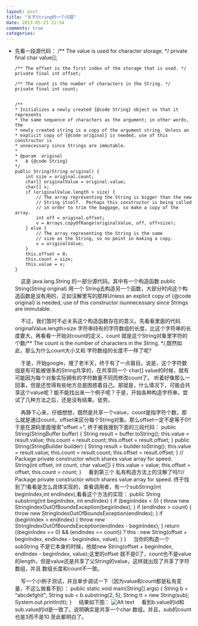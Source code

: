 ```yaml
---
layout: post
title: "关于String的一个问题"
date: 2013-05-23 21:54
comments: true
categories: 
---
```

*	先看一段源代码：
		 /** The value is used for character storage. */
		private final char value[];

		/** The offset is the first index of the storage that is used. */
		private final int offset;

		/** The count is the number of characters in the String. */
		private final int count;

	
		/**
		* Initializes a newly created {@code String} object so that it represents
		* the same sequence of characters as the argument; in other words, the
		* newly created string is a copy of the argument string. Unless an
		* explicit copy of {@code original} is needed, use of this constructor is
		* unnecessary since Strings are immutable.
		*
		* @param  original
		* 	A {@code String}
		*/
		public String(String original) {
			int size = original.count;
			char[] originalValue = original.value;
			char[] v;
			if (originalValue.length > size) {
				// The array representing the String is bigger than the new
				// String itself.  Perhaps this constructor is being called
				// in order to trim the baggage, so make a copy of the array.
				int off = original.offset;
				v = Arrays.copyOfRange(originalValue, off, off+size);
			} else {
				// The array representing the String is the same
				// size as the String, so no point in making a copy.
				v = originalValue;
			}
			this.offset = 0;
			this.count = size;
			this.value = v;
		}
	&nbsp;&nbsp;&nbsp;&nbsp;这是 java.lang.String 的一部分源代码。其中有一个构造函数 public String(String original)  用一个  String去构造另一个函数，大部分时间这个构造函数是没有用的，正如注解里写的那样Unless an explicit copy of {@code original} is needed, use of this constructor isunnecessary since Strings are immutable.
	
	&nbsp;&nbsp;&nbsp;&nbsp;不过，我们暂时不必关系这个构造函数存在的意义。先看看里面的代码 originalValue.length>size 字符串持有的字符数组的长度，比这个字符串的长度要大。再看看一开始对count的定义，count 就是这个String对象里字符的个数/** The count is the number of characters in the String. */,既然如此，那么为什么count大小又和
	字符数组的长度不一样了呢?
	
	&nbsp;&nbsp;&nbsp;&nbsp;于是，开始google，搜了老半天，终于有了一点眉目。说是，这个字符数组是有可能被很多的String共享的，在共享同一个 char[] value的时候，就有可能因为每个对象实际拥有的字符数量不同而修改count了。
	听着好像那么一回事，但是还觉得有些地方总是困惑着自己。那就是，什么情况下，可能会共享这个value呢？能不能找出来一个例子呢？于是，开始各种构造字符串，尝试了几种方法之后，还是没有结果。徒劳。
	
	&nbsp;&nbsp;&nbsp;&nbsp;再静下心来，仔细想想，既然是共享一个value，count是指字符个数，那么就是通过count，offset来区分每个String对象。那么offset一定不是等于0!!于是在源码里面搜索"offset =", 终于被我搜到下面的三段代码：
		public String(StringBuffer buffer) {
			String result = buffer.toString();
			this.value = result.value;
			this.count = result.count;
			this.offset = result.offset;
		}
		public String(StringBuilder builder) {
			String result = builder.toString();
			this.value = result.value;
			this.count = result.count;
			this.offset = result.offset;
		}
		// Package private constructor which shares value array for speed.
		String(int offset, int count, char value[]) {
			this.value = value;
			this.offset = offset;
			this.count = count;
		}
	&nbsp;&nbsp;&nbsp;&nbsp;看到第三个 私有构造方法上的注解了吗!!// Package private constructor which shares value array for speed. 终于找到了!看看是怎么具体实现的，查看调用者，有一个subString(int beginIndex,int endIndex),看看这个方法的实现：
		 public String substring(int beginIndex, int endIndex) {
			if (beginIndex < 0) {
				throw new StringIndexOutOfBoundsException(beginIndex);
			}
			if (endIndex > count) {
				throw new StringIndexOutOfBoundsException(endIndex);
			}
			if (beginIndex > endIndex) {
				throw new StringIndexOutOfBoundsException(endIndex - beginIndex);
			}
			return ((beginIndex == 0) && (endIndex == count)) ? this :
				new String(offset + beginIndex, endIndex - beginIndex, value);
			}
		}
	&nbsp;&nbsp;&nbsp;&nbsp;当你的构造一个subString 不是它本身的时候，他就new String(offset + beginIndex, endIndex - beginIndex, value);这里的offset 就不是0了，count也不是value的length，但是value还是共享了父String的value，这样就出现了共享了字符数组，并且
	数组长度和count不一致。
	
	&nbsp;&nbsp;&nbsp;&nbsp;写一个小例子测试，并且单步调试一下（因为value和count都是私有变量，不这么做看不到）：
		public static void main(String[] args) {
			String b = "abcdefghit";
			String sub = b.substring(2, 5);
			String tt = new String(sub);
			System.out.println(tt);
		}
	&nbsp;&nbsp;&nbsp;&nbsp;结果如下图：
	![Alt text](https://raw.github.com/chunlong/chunlong.github.com/master/images/result.png)
	&nbsp;&nbsp;&nbsp;&nbsp;看到b.value的id和sub.value的id是一致了。说明确实是共享一个char 数组。并且，sub的count也是3而不是10.至此都明白了。
	